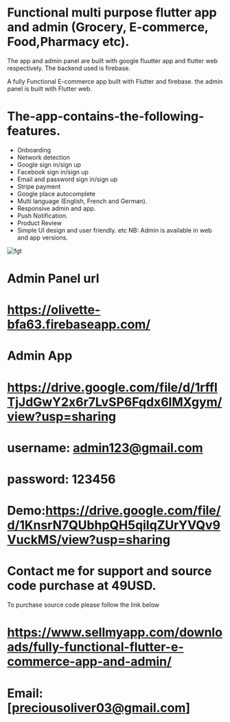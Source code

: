 # Functional multi purpose flutter app and admin (Grocery, E-commerce, Food,Pharmacy etc).
The app and admin panel are built with google fluutter app and flutter web respectively. The backend used is firebase.

A fully Functional E-commerce app built with Flutter and firebase. the admin panel is built with Flutter web.
# The-app-contains-the-following-features.
* Onboarding
* Network detection
* Google sign in/sign up
* Facebook sign in/sign up
* Email and password sign in/sign up
* Stripe payment
* Google place autocomplete
* Multi language (English, French and German).
* Responsive admin and app.
* Push Notification.
* Product Review
* Simple UI design and user friendly. etc
NB: Admin is available in web and app versions.

![fgt](https://user-images.githubusercontent.com/43072734/88547697-fade8880-d015-11ea-9492-74144eb0b706.jpg)



# Admin Panel url
# https://olivette-bfa63.firebaseapp.com/
# Admin App
# https://drive.google.com/file/d/1rffITjJdGwY2x6r7LvSP6Fqdx6lMXgym/view?usp=sharing
# username: admin123@gmail.com
# password: 123456
# Demo:https://drive.google.com/file/d/1KnsrN7QUbhpQH5qiIqZUrYVQv9VuckMS/view?usp=sharing
# Contact me for support and source code purchase at 49USD.

To purchase source code please follow the link below
# https://www.sellmyapp.com/downloads/fully-functional-flutter-e-commerce-app-and-admin/
# Email: [preciousoliver03@gmail.com]






























